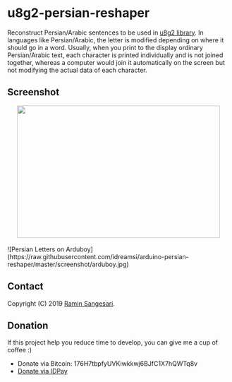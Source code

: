 # u8g2-persian-reshaper
Reconstruct Persian/Arabic sentences to be used in [u8g2 library](https://github.com/olikraus/u8g2/). In languages like Persian/Arabic, the letter is modified depending on where it should go in a word. Usually, when you print to the display ordinary Persian/Arabic text, each character is printed individually and is not joined together, whereas a computer would join it automatically on the screen but not modifying the actual data of each character.

## Screenshot
<p align="center">
  <img width="460" height="300" src="http://www.fillmurray.com/460/300">
</p>
![Persian Letters on Arduboy](https://raw.githubusercontent.com/idreamsi/arduino-persian-reshaper/master/screenshot/arduboy.jpg)

## Contact
Copyright (C) 2019 [Ramin Sangesari](mailto:r.sangsari@gmail.com).

## Donation
If this project help you reduce time to develop, you can give me a cup of coffee :)

- Donate via Bitcoin: 176H7tbpfyUVKiwkkwj6BJfC1X7hQWTq8v
- [Donate via IDPay](https://idpay.ir/idreams)
